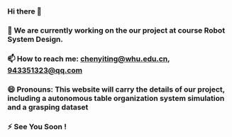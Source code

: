 ### Hi there 👋
### 🔭 We are currently working on the our project at course Robot System Design.
### 📫 How to reach me: chenyiting@whu.edu.cn, 943351323@qq.com

### 😄 Pronouns: This website will carry the details of our project, including a autonomous table organization system simulation and a grasping dataset

### ⚡ See You Soon !
<!--
**Xyyy1999/Xyyy1999** is a ✨ _special_ ✨ repository because its `README.md` (this file) appears on your GitHub profile.

Here are some ideas to get you started:

- 🔭 I’m currently working on ...
- 🌱 I’m currently learning ...
- 👯 I’m looking to collaborate on ...
- 🤔 I’m looking for help with ...
- 💬 Ask me about ...
- 📫 How to reach me: ...
- 😄 Pronouns: ...
- ⚡ Fun fact: ...
-->
